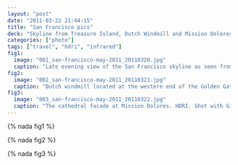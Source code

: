 ```yaml
---
layout: "post"
date: "2011-03-22 21:44:15"
title: "San Francisco pics"
deck: "Skyline from Treasure Island, Dutch Windmill and Mission Dolores"
categories: ["photo"]
tags: ["travel", "hdri", "infrared"]
fig1:
  image: "001_san-francisco-may-2011_20110320.jpg"
  caption: "Late evening view of the San Francisco skyline as seen from Treasure Island."
fig2:
  image: "002_san-francisco-may-2011_20110321.jpg"
  caption: "Dutch windmill located at the western end of the Golden Gate Park. HDRI. Shot with G11 infrared conversion."
fig3:
  image: "003_san-francisco-may-2011_20110322.jpg"
  caption: "The cathedral facade at Mission Dolores. HDRI. Shot with G11 infrared conversion."
---
```


{% nada fig1 %}

{% nada fig2 %}

{% nada fig3 %}
